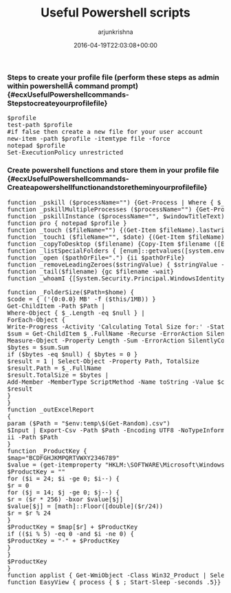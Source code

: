 ﻿---
id: 71
title: Useful Powershell scripts
date: 2016-04-19T22:03:08+00:00
author: arjunkrishna
layout: post
guid: http://blog.arjunkrishna.us/?p=71
permalink: /2016/04/19/useful-powershell-scripts/
categories:
  - how-to
  - powershell
---
### Steps to create your profile file (perform these steps as admin within powershellÂ command prompt) {#ecxUsefulPowershellcommands-Stepstocreateyourprofilefile}

<pre class="lang:ps decode:true ">$profile
test-path $profile
#if false then create a new file for your user account
new-item -path $profile -itemtype file -force
notepad $profile
Set-ExecutionPolicy unrestricted</pre>

### Create powershell functions and store them in your profile file {#ecxUsefulPowershellcommands-Createapowershellfunctionandstoretheminyourprofilefile}

<pre class="lang:ps decode:true ">function _pskill ($processName="") {Get-Process | Where { $_.Name -Eq $processName } | Kill} 
function _pskillMultipleProcesses ($processName="") {Get-Process $processName | Kill} 
function _pskillInstance ($processName="", $windowTitleText) {Get-Process $processName | Where-Object { $_.MainWindowTitle â€“like â€˜*'+$windowTitleText+'*â€™ } | Kill} 
function pro { notepad $profile }
function _touch ($fileName="") {(Get-Item $fileName).lastwritetime=$(Get-Date)} 
function _touch1 ($fileName="", $date) {(Get-Item $fileName).lastwritetime=$(Get-Date $date)} 
function _copyToDesktop ($filename) {Copy-Item $filename ([Environment]::GetFolderPath("Desktop"))}
function _listSpecialFolders { [enum]::getvalues([system.environment+specialfolder]) | foreach {"$_ maps to " + [system.Environment]::GetFolderPath($_)}}
function _open ($pathOrFile=".") {ii $pathOrFile}
function _removeLeadingZeroes($stringValue) { $stringValue -replace '\b0+\B'}
function _tail($filename) {gc $filename -wait}
function _whoamI {[System.Security.Principal.WindowsIdentity]::GetCurrent()}
 
function _FolderSize($Path=$home) {
$code = { ('{0:0.0} MB' -f ($this/1MB)) }
Get-ChildItem -Path $Path |
Where-Object { $_.Length -eq $null } |
ForEach-Object {
Write-Progress -Activity 'Calculating Total Size for:' -Status $_.FullName
$sum = Get-ChildItem $_.FullName -Recurse -ErrorAction SilentlyContinue |
Measure-Object -Property Length -Sum -ErrorAction SilentlyContinue
$bytes = $sum.Sum
if ($bytes -eq $null) { $bytes = 0 }
$result = 1 | Select-Object -Property Path, TotalSize
$result.Path = $_.FullName
$result.TotalSize = $bytes | 
Add-Member -MemberType ScriptMethod -Name toString -Value $code -Force -PassThru
$result
}
}
function _outExcelReport
{
param ($Path = "$env:temp\$(Get-Random).csv")
$Input | Export-Csv -Path $Path -Encoding UTF8 -NoTypeInformation -UseCulture
ii -Path $Path
}
function _ProductKey { 
$map="BCDFGHJKMPQRTVWXY2346789"
$value = (get-itemproperty "HKLM:\SOFTWARE\Microsoft\Windows NT\CurrentVersion").digitalproductid[0x34..0x42] 
$ProductKey = ""
for ($i = 24; $i -ge 0; $i--) { 
$r = 0 
for ($j = 14; $j -ge 0; $j--) { 
$r = ($r * 256) -bxor $value[$j] 
$value[$j] = [math]::Floor([double]($r/24)) 
$r = $r % 24 
} 
$ProductKey = $map[$r] + $ProductKey
if (($i % 5) -eq 0 -and $i -ne 0) { 
$ProductKey = "-" + $ProductKey
} 
} 
$ProductKey
} 
function applist { Get-WmiObject -Class Win32_Product | Select-Object -Property Name }
function EasyView { process { $_; Start-Sleep -seconds .5}}</pre>

&nbsp;
